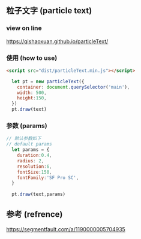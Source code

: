 ## 粒子文字 (particle text)

### view on line
https://qishaoxuan.github.io/particleText/

### 使用 (how to use)
```html
<script src="dist/particleText.min.js"></script>
```
```js
  let pt = new particleText({
    container: document.querySelector('main'),
    width: 500,
    height:150,
  })
  pt.draw(text)
```

### 参数 (params)
```js
// 默认参数如下
// default params
  let params = {
    duration:0.4,
    radius: 2,
    resolution:6,
    fontSize:150,
    fontFamily:'SF Pro SC',
  }
  
  pt.draw(text,params)
```


## 参考 (refrence)
https://segmentfault.com/a/1190000005704935

